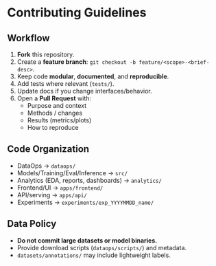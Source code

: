 # Contributing Guidelines

## Workflow
1. **Fork** this repository.
2. Create a **feature branch**: `git checkout -b feature/<scope>-<brief-desc>`.
3. Keep code **modular**, **documented**, and **reproducible**.
4. Add tests where relevant (`tests/`).
5. Update docs if you change interfaces/behavior.
6. Open a **Pull Request** with:
   - Purpose and context
   - Methods / changes
   - Results (metrics/plots)
   - How to reproduce

## Code Organization
- DataOps → `dataops/`
- Models/Training/Eval/Inference → `src/`
- Analytics (EDA, reports, dashboards) → `analytics/`
- Frontend/UI → `apps/frontend/`
- API/serving → `apps/api/`
- Experiments → `experiments/exp_YYYYMMDD_name/`

## Data Policy
- **Do not commit large datasets or model binaries.**
- Provide download scripts (`dataops/scripts/`) and metadata.
- `datasets/annotations/` may include lightweight labels.
